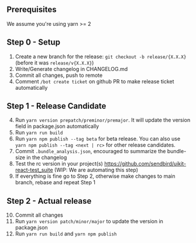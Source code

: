 ## Prerequisites
We assume you're using yarn >= 2
## Step 0 - Setup
1. Create a new branch for the release: `git checkout -b release/{X.X.X}` (before it was `release/v{X.X.X}`) 
2. Write/Generate changelog in CHANGELOG.md
3. Commit all changes, push to remote
4. Comment `/bot create ticket` on github PR to make release ticket automatically

## Step 1 - Release Candidate
4. Run `yarn version prepatch/preminor/premajor`. It will update the version field in package.json automatically
5. Run `yarn run build`
6. Run `yarn npm publish --tag beta` for beta release. You can also use `yarn npm publish --tag <next | rc>` for other release candidates.
7. Commit `.bundle_analysis.json`, encouraged to summarize the bundle-size in the changelog
8. Test the rc version in your project(s) https://github.com/sendbird/uikit-react-test_suite (WIP: We are automating this step)
9. If everything is fine go to Step 2, otherwise make changes to main branch, rebase and repeat Step 1

## Step 2 - Actual release
10. Commit all changes
11. Run `yarn version patch/minor/major` to update the version in package.json
12. Run `yarn run build` and `yarn npm publish`
